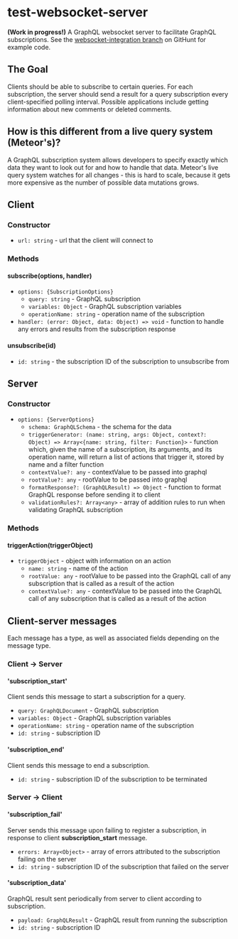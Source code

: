 # test-websocket-server
**(Work in progress!)**
A GraphQL websocket server to facilitate GraphQL subscriptions.
See the [websocket-integration branch](https://github.com/apollostack/GitHunt/branches) on GitHunt for example code.
## The Goal
Clients should be able to subscribe to certain queries. For each subscription, the server should send a result for a query subscription every client-specified polling interval. Possible applications include getting information about new comments or deleted comments.
## How is this different from a live query system (Meteor's)?
A GraphQL subscription system allows developers to specify exactly which data they want to look out for and how to handle that data. Meteor's live query system watches for all changes - this is hard to scale, because it gets more expensive as the number of possible data mutations grows.
## Client
### Constructor
- `url: string` - url that the client will connect to
### Methods
#### subscribe(options, handler)
- `options: {SubscriptionOptions}`
    * `query: string` - GraphQL subscription
    * `variables: Object` - GraphQL subscription variables
    * `operationName: string` - operation name of the subscription
- `handler: (error: Object, data: Object) => void` - function to handle any errors and results from the subscription response

#### unsubscribe(id)
- `id: string` - the subscription ID of the subscription to unsubscribe from

## Server
### Constructor
- `options: {ServerOptions}`
    * `schema: GraphQLSchema` - the schema for the data
    * `triggerGenerator: (name: string, args: Object, context?: Object) => Array<{name: string, filter: Function}>` - function which,
     given the name of a subscription, its arguments, and its operation name, will return a list of actions that trigger it, stored by
     name and a filter function
    * `contextValue?: any` - contextValue to be passed into graphql
    * `rootValue?: any` - rootValue to be passed into graphql
    * `formatResponse?: (GraphQLResult) => Object` - function to format GraphQL response before sending it to client
    * `validationRules?: Array<any>` - array of addition rules to run when validating GraphQL subscription
### Methods
#### triggerAction(triggerObject)
- `triggerObject` - object with information on an action
    * `name: string` - name of the action
    * `rootValue: any` - rootValue to be passed into the GraphQL call of any subscription that is called as a result of the action
    * `contextValue?: any` - contextValue to be passed into the GraphQL call of any subscription that is called as a result of the action
    
## Client-server messages
Each message has a type, as well as associated fields depending on the message type.
### Client -> Server
#### 'subscription_start'
Client sends this message to start a subscription for a query.
- `query: GraphQLDocument` -  GraphQL subscription
- `variables: Object` - GraphQL subscription variables
- `operationName: string` - operation name of the subscription
- `id: string` - subscription ID

#### 'subscription_end'
Client sends this message to end a subscription.
- `id: string` - subscription ID of the subscription to be terminated

### Server -> Client
#### 'subscription_fail'
Server sends this message upon failing to register a subscription, in response to client **subscription_start** message.
- `errors: Array<Object>` - array of errors attributed to the subscription failing on the server
- `id: string` - subscription ID of the subscription that failed on the server

#### 'subscription_data'
GraphQL result sent periodically from server to client according to subscription.
- `payload: GraphQLResult` - GraphQL result from running the subscription
- `id: string` - subscription ID

